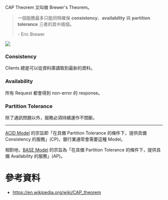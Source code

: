 CAP Theorem 又叫做 Brewer's Theorem。

>一個服務最多只能同時確保 **consistency**、**availability** 與 **partition tolerance** 三者的其中兩個。
>
>\- Eric Brewer

![](<https://raw.githubusercontent.com/Jamison-Chen/KM-software/master/img/cap-theorem-2.png>)

### Consistency

Clients 總是可以從資料庫讀取到最新的資料。

### Availability

所有 Request 都會得到 non-error 的 response。

### Partition Tolerance

除了通訊問題以外，服務必須持續運作不間斷。

---

[ACID Model](</Database/ACID vs. BASE.md#ACID>) 的宗旨即「在具備 Partition Tolerance 的條件下，提供具備 Consistency 的服務」(CP)，銀行業通常會需要這種 Model。

相對地，[BASE Model](</Database/ACID vs. BASE.md#BASE>) 的宗旨為「在具備 Partition Tolerance 的條件下，提供具備 Availability 的服務」(AP)。

# 參考資料

- <https://en.wikipedia.org/wiki/CAP_theorem>
